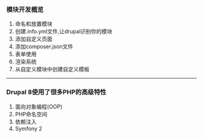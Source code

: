 ### 模块开发概览

1. 命名和放置模块
2. 创建.info.yml文件,让drupal识别你的模块
3. 添加自定义页面
4. 添加composer.json文件
5. 表单使用
6. 渲染系统
7. 从自定义模块中创建自定义模板

---

### Drupal 8使用了很多PHP的高级特性

1. 面向对象编程\(OOP\)
2. PHP命名空间
3. 依赖注入
4. Symfony 2

### 



